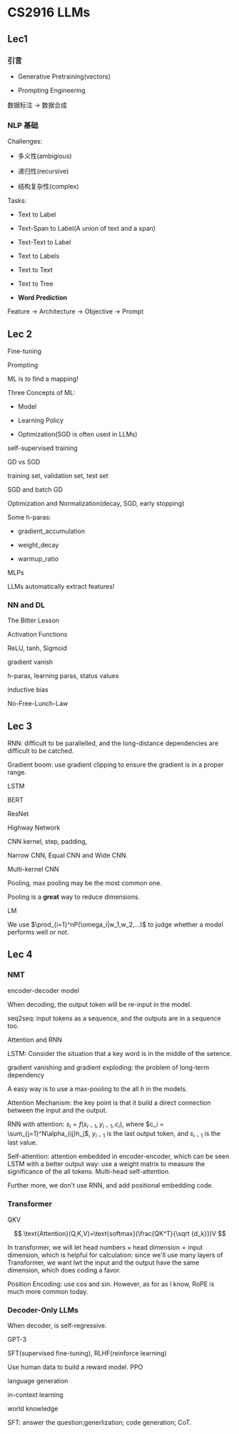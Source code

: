 # CS2916 LLMs

## Lec1

### 引言

- Generative Pretraining(vectors)

- Prompting Engineering

数据标注 $\to$ 数据合成

### NLP 基础

Challenges:

- 多义性(ambigious)

- 递归性(recursive)

- 结构复杂性(complex)

Tasks:

- Text to Label

- Text-Span to Label(A union of text and a span)

- Text-Text to Label

- Text to Labels

- Text to Text

- Text to Tree

- **Word Prediction**

Feature $\to$ Architecture $\to$ Objective $\to$ Prompt

## Lec 2

Fine-tuning 

Prompting

ML is to find a mapping!

Three Concepts of ML:

- Model

- Learning Policy

- Optimization(SGD is often used in LLMs)

self-supervised training

GD vs SGD

training set, validation set, test set

SGD and batch GD

Optimization and Normalization(decay, SGD, early stopping)

Some h-paras:

- gradient_accumulation

- weight_decay

- warmup_ratio

MLPs

LLMs automatically extract features!

### NN and DL

The Bitter Lesson

Activation Functions

ReLU, tanh,  Sigmoid

gradient vanish

h-paras, learning paras, status values

inductive bias

No-Free-Lunch-Law

## Lec 3

RNN: difficult to be parallelled, and the long-distance dependencies are difficult to be catched.

Gradient boom: use gradient clipping to ensure the gradient is in a proper range.

LSTM

BERT

ResNet

Highway Network

CNN  kernel, step, padding, 

Narrow CNN, Equal CNN and Wide CNN.

Multi-kernel CNN

Pooling, max pooling may be the most common one.

Pooling is a **great** way to reduce dimensions.

LM

We use $\prod_{i=1}^nP(\omega_i|w_1,w_2,...)$ to judge whether a model performs well or not.

## Lec 4

### NMT

encoder-decoder model

When decoding, the output token will be re-input in the model.

seq2seq: input tokens as a sequence, and the outputs are in a sequence too.

Attention and RNN

LSTM: Consider the situation that a key word is in the middle of the setence.

gradient vanishing and gradient exploding: the problem of long-term dependency

A easy way is to  use a max-pooling to the all $h$ in the models.

Attention Mechanism: the key point is that it build a direct connection between the input and the output.

RNN with attention:  $s_i=f(s_{i-1},y_{i-1},c_i)$, where $c_i = \sum_{j=1}^N\alpha_{ij}h_j$, $y_{i-1}$ is the last output token, and $s_{i-1}$ is the last value.

Self-attention: attention embedded in encoder-encoder, which can be seen LSTM with a better output way: use a weight matrix to measure the significance of the all tokens. Multi-head self-attention.

Further more, we don't use RNN, and add positional embedding code.

### Transformer

QKV

$$
\text{Attention}(Q,K,V)=\text{softmax}(\frac{QK^T}{\sqrt {d_k}})V
$$

In transformer, we will let $\text{head\ numbers} \times \text{head\ dimension} = \text{input dimension}$, which is helpful for calculation: since we'll use many layers of Transformer, we want lwt the input and the output have the same dimension, which does coding a favor.

Position Encoding: use cos and sin. However, as for as I know, RoPE is much more common today.

### Decoder-Only LLMs

When decoder, is self-regressive.

GPT-3

SFT(supervised fine-tuning), RLHF(reinforce learning)

Use human data to build a reward model. PPO

language generation

in-context learning

world knowledge

SFT: answer the question;generlization; code generation; CoT.
